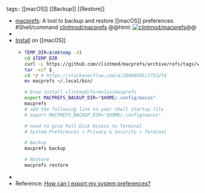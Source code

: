 tags:: [[macOS]] [[Backup]] [[Restore]]

- [macprefs](https://github.com/clintmod/macprefs): A tool to backup and restore [[macOS]] preferences. #Shell/command
  [clintmod/macprefs](https://github.com/clintmod/macprefs)
  @@html: <a href="https://github.com/clintmod/macprefs/"><img src="https://github-readme-stats-astronomer.vercel.app/api/pin/?username=clintmod&repo=macprefs&theme=tokyonight" alt="clintmod/macprefs"/></a>@@
-
- [Install](https://github.com/clintmod/macprefs#installation) on [[macOS]]
	- ```bash
	  TEMP_DIR=$(mktemp -d)
	  cd $TEMP_DIR
	  curl -L https://github.com/clintmod/macprefs/archive/refs/tags/v1.0.17.tar.gz --output "macprefs_v1.0.17.tar.gz"
	  tar -xzf $_
	  cd */ # https://stackoverflow.com/a/28980505/7753274
	  mv macprefs ~/.local/bin/
	  
	  # brew install clintmod/formulas/macprefs
	  export MACPREFS_BACKUP_DIR="$HOME/.config/macos"
	  macprefs
	  # add the following line to your shell startup file
	  # export MACPREFS_BACKUP_DIR="$HOME/.config/macos"
	  
	  # need to give Full Disk Access to Terminal
	  # System Preferences > Privacy & Security > Terminal
	  
	  # Backup
	  macprefs backup
	  
	  # Restore
	  macprefs restore
	  ```
-
- Reference: [How can I export my system preferences?](https://apple.stackexchange.com/a/305540)